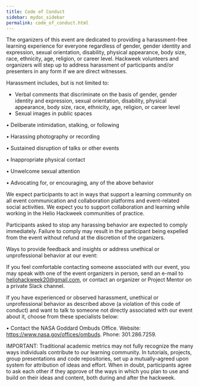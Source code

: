 ```yaml
---
title: Code of Conduct
sidebar: mydoc_sidebar
permalink: code_of_conduct.html
---
```


The organizers of this event are dedicated to providing a harassment-free learning experience for everyone regardless of gender, gender identity and expression, sexual orientation, disability, physical appearance, body size, race, ethnicity, age, religion, or career level. Hackweek volunteers and organizers will step up to address harassment of participants and/or presenters in any form if we are direct witnesses.

Harassment includes, but is not limited to:

- Verbal comments that discriminate on the basis of gender, gender identity and expression, sexual orientation, disability, physical appearance, body size, race, ethnicity, age, religion, or career level
- Sexual images in public spaces

•	Deliberate intimidation, stalking, or following

•	Harassing photography or recording

•	Sustained disruption of talks or other events

•	Inappropriate physical contact

•	Unwelcome sexual attention

•	Advocating for, or encouraging, any of the above behavior

We expect participants to act in ways that support a learning community on all event communication and collaboration platforms and event-related social activities. We expect you to support collaboration and learning while working in the Helio Hackweek communities of practice. 

Participants asked to stop any harassing behavior are expected to comply immediately. Failure to comply may result in the participant being expelled from the event without refund at the discretion of the organizers.

Ways to provide feedback and insights or address unethical or unprofessional behavior at our event:

If you feel comfortable contacting someone associated with our event, you may speak with one of the event organizers in person, send an e-mail to heliohackweek20@gmail.com, or contact an organizer or Project Mentor on a private Slack channel.

If you have experienced or observed harassment, unethical or unprofessional behavior as described above (a violation of this code of conduct) and want to talk to someone not directly associated with our event about it, choose from these specialists below:

•	Contact the NASA Goddard Ombuds Office. Website: https://www.nasa.gov/offices/ombuds. Phone: 301.286.7259.

IMPORTANT: Traditional academic metrics may not fully recognize the many ways individuals contribute to our learning community. In tutorials, projects, group presentations and code repositories, set up a mutually-agreed upon system for attribution of ideas and effort. When in doubt, participants agree to ask each other if they approve of the ways in which you plan to use and build on their ideas and content, both during and after the hackweek.

